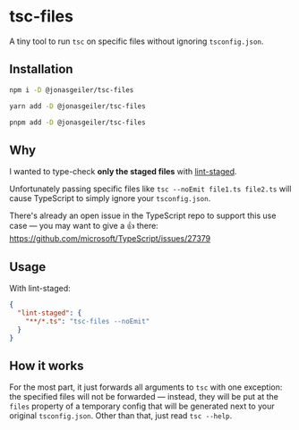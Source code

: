 # tsc-files

A tiny tool to run `tsc` on specific files without ignoring `tsconfig.json`.

## Installation

```sh
npm i -D @jonasgeiler/tsc-files
```

```sh
yarn add -D @jonasgeiler/tsc-files
```

```sh
pnpm add -D @jonasgeiler/tsc-files
```

## Why

I wanted to type-check **only the staged files** with [lint-staged](https://github.com/okonet/lint-staged).

Unfortunately passing specific files like `tsc --noEmit file1.ts file2.ts` will cause TypeScript to simply ignore your `tsconfig.json`.

There's already an open issue in the TypeScript repo to support this use case — you may want to give a 👍 there: https://github.com/microsoft/TypeScript/issues/27379

## Usage

With lint-staged:

```json
{
  "lint-staged": {
    "**/*.ts": "tsc-files --noEmit"
  }
}
```

## How it works

For the most part, it just forwards all arguments to `tsc` with one exception: the specified files will not be forwarded — instead, they will be put at the `files` property of a temporary config that will be generated next to your original `tsconfig.json`. Other than that, just read `tsc --help`.
